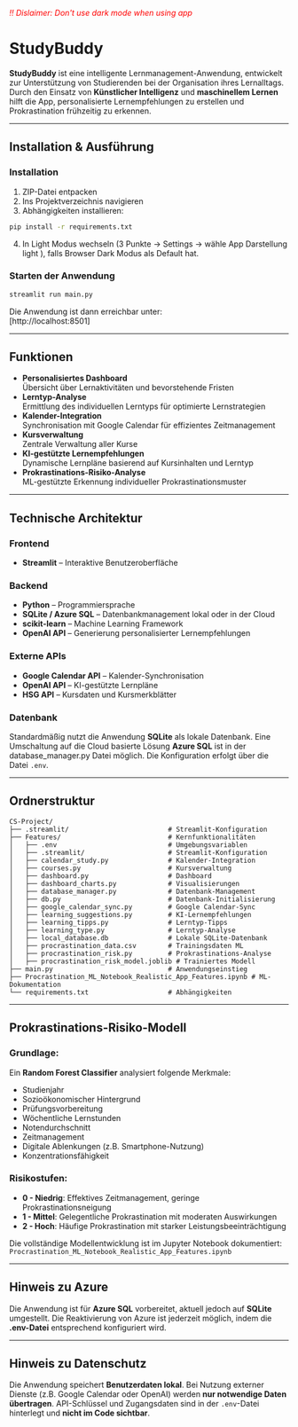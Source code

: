 <span style="color:red">*‼️ Dislaimer: Don't use dark mode when using app*</span>

# StudyBuddy

**StudyBuddy** ist eine intelligente Lernmanagement-Anwendung, entwickelt zur Unterstützung von Studierenden bei der Organisation ihres Lernalltags. Durch den Einsatz von **Künstlicher Intelligenz** und **maschinellem Lernen** hilft die App, personalisierte Lernempfehlungen zu erstellen und Prokrastination frühzeitig zu erkennen.

---

## Installation & Ausführung

### Installation
1. ZIP-Datei entpacken
2. Ins Projektverzeichnis navigieren
3. Abhängigkeiten installieren:
```bash
pip install -r requirements.txt
```
4. In Light Modus wechseln (3 Punkte -> Settings -> wähle App Darstellung light ), falls Browser Dark Modus als Default hat.

### Starten der Anwendung
```bash
streamlit run main.py
```
Die Anwendung ist dann erreichbar unter:  
[http://localhost:8501]

---

## Funktionen

- **Personalisiertes Dashboard**  
  Übersicht über Lernaktivitäten und bevorstehende Fristen
- **Lerntyp-Analyse**  
  Ermittlung des individuellen Lerntyps für optimierte Lernstrategien
- **Kalender-Integration**  
  Synchronisation mit Google Calendar für effizientes Zeitmanagement
- **Kursverwaltung**  
  Zentrale Verwaltung aller Kurse
- **KI-gestützte Lernempfehlungen**  
  Dynamische Lernpläne basierend auf Kursinhalten und Lerntyp
- **Prokrastinations-Risiko-Analyse**  
  ML-gestützte Erkennung individueller Prokrastinationsmuster

---

## Technische Architektur

### Frontend
- **Streamlit** – Interaktive Benutzeroberfläche

### Backend
- **Python** – Programmiersprache
- **SQLite / Azure SQL** – Datenbankmanagement lokal oder in der Cloud
- **scikit-learn** – Machine Learning Framework
- **OpenAI API** – Generierung personalisierter Lernempfehlungen

### Externe APIs
- **Google Calendar API** – Kalender-Synchronisation
- **OpenAI API** – KI-gestützte Lernpläne
- **HSG API** – Kursdaten und Kursmerkblätter

### Datenbank
Standardmäßig nutzt die Anwendung **SQLite** als lokale Datenbank. Eine Umschaltung auf die Cloud basierte Lösung **Azure SQL** ist in der database_manager.py Datei möglich. Die Konfiguration erfolgt über die Datei `.env`.

---

## Ordnerstruktur

```
CS-Project/
├── .streamlit/                         # Streamlit-Konfiguration
├── Features/                           # Kernfunktionalitäten
│   ├── .env                            # Umgebungsvariablen
│   ├── .streamlit/                     # Streamlit-Konfiguration
│   ├── calendar_study.py               # Kalender-Integration
│   ├── courses.py                      # Kursverwaltung
│   ├── dashboard.py                    # Dashboard
│   ├── dashboard_charts.py             # Visualisierungen
│   ├── database_manager.py             # Datenbank-Management
│   ├── db.py                           # Datenbank-Initialisierung
│   ├── google_calendar_sync.py         # Google Calendar-Sync
│   ├── learning_suggestions.py         # KI-Lernempfehlungen
│   ├── learning_tipps.py               # Lerntyp-Tipps
│   ├── learning_type.py                # Lerntyp-Analyse
│   ├── local_database.db               # Lokale SQLite-Datenbank
│   ├── procrastination_data.csv        # Trainingsdaten ML
│   ├── procrastination_risk.py         # Prokrastinations-Analyse
│   ├── procrastination_risk_model.joblib # Trainiertes Modell
├── main.py                             # Anwendungseinstieg
├── Procrastination_ML_Notebook_Realistic_App_Features.ipynb # ML-Dokumentation
└── requirements.txt                    # Abhängigkeiten
```

---

## Prokrastinations-Risiko-Modell

### Grundlage:
Ein **Random Forest Classifier** analysiert folgende Merkmale:
- Studienjahr
- Sozioökonomischer Hintergrund
- Prüfungsvorbereitung
- Wöchentliche Lernstunden
- Notendurchschnitt
- Zeitmanagement
- Digitale Ablenkungen (z.B. Smartphone-Nutzung)
- Konzentrationsfähigkeit

### Risikostufen:
- **0 - Niedrig**: Effektives Zeitmanagement, geringe Prokrastinationsneigung
- **1 - Mittel**: Gelegentliche Prokrastination mit moderaten Auswirkungen
- **2 - Hoch**: Häufige Prokrastination mit starker Leistungsbeeinträchtigung

Die vollständige Modellentwicklung ist im Jupyter Notebook dokumentiert:  
`Procrastination_ML_Notebook_Realistic_App_Features.ipynb`

---

## Hinweis zu Azure

Die Anwendung ist für **Azure SQL** vorbereitet, aktuell jedoch auf **SQLite** umgestellt. Die Reaktivierung von Azure ist jederzeit möglich, indem die **.env-Datei** entsprechend konfiguriert wird.

---

## Hinweis zu Datenschutz

Die Anwendung speichert **Benutzerdaten lokal**. Bei Nutzung externer Dienste (z.B. Google Calendar oder OpenAI) werden **nur notwendige Daten übertragen**. API-Schlüssel und Zugangsdaten sind in der `.env`-Datei hinterlegt und **nicht im Code sichtbar**.
